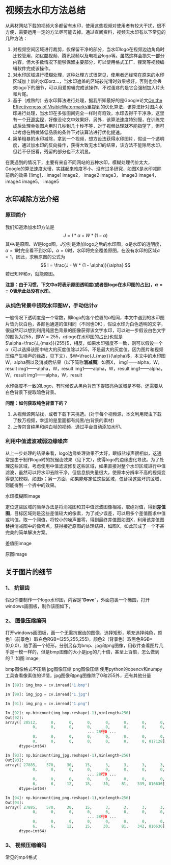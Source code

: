 # 视频去水印方法总结

从素材网站下载的视频大多都留有水印，使用这些视频对使用者有较大干扰，很不方便，需要运用一定的方法尽可能去掉。通过查阅资料，视频去水印有以下常见的几种方法：
    
1. 对视频空间区域进行裁剪，仅保留干净的部分，当水印logo在视频边边角角时比较管用，如优酷视频、腾讯视频以及电视台logo等。虽然这样会损失一部分内容，但大多数情况下能够保留主要部分，可以使用格式工厂、狸窝等视频编辑软件完成该操作。
2. 对水印区域进行模糊处理，这种处理方式很常见，使用者还经常在原来的水印区域加上新的水印orz...，当水印遮盖的区域较光滑时效果极好，否则也会丢失logo下的细节，可以用爱剪辑完成该操作，不过蛋疼的是它会强制加入片头和片尾。
3. 基于（成熟的）去水印算法进行处理，据我所知最好的是Google论文[On the Effectiveness of VisibleWatermarks](http://openaccess.thecvf.com/content_cvpr_2017/papers/Dekel_On_the_Effectiveness_CVPR_2017_paper.pdf)里提到的优化算法，该算法针对图片水印进行处理，当水印在多张图间完全一样时有奇效，水印去得干干净净，这里有一个[开源实现]()，好像没论文中效果好，另外，该算法速度特别慢，在训练完成后处理单张图片用时几秒到几十秒不等，对于视频处理就不能指望了，但可以考虑在稍微降低品质的条件下对该算法进行优化提速。
4. 简单粗暴的水印减除，拿到一个视频，想方设法获得水印图片，假设一个透明度，通过加水印的反向操作，获得大致无水印的结果，该方法不能除尽水印，但若不仔细看，残留的部分也不太明显。

在我遇到的情况下，主要有来自不同网站的五种水印，模糊处理代价太大，Google的算法速度太慢，实践起来难度不小，没有过多研究，如图X是水印减除前后的效果
[!img]， image1
image2， image2
image3， image3
image4， image4
image5， image5

## 水印减除方法介绍


### 原理简介
我们知道添加水印方法是
$$
J = I * \alpha + W * (1 - \alpha)
$$
其中$I$是原图、$W$是logo图，$J$分别是添加logo之后的水印图，$\alpha$是水印的透明度，$\alpha=1$时完全看不到水印，$\alpha=0$时，水印将完全覆盖原图，在没有水印的区域$\alpha=1$，因此，求解原图的公式为
$$
I = \frac{J - W * (1 - \alpha)}{\alpha}
$$
若已知$W$和$\alpha$，就能原图。

**注意：由于习惯，下文中$\alpha$将表示原图透明度(或者是logo在水印图的占比)，$\alpha==0$表示此处没有水印。**

### 从纯色背景中提取水印图$W$，手动估计$\alpha$

一般情况下透明度是一个常数，即logo的各个位置的$\alpha$相同，本文中遇到的水印图片皆为灰白色，各颜色通道的值相同（不同也OK），假设水印为白色透明的文字，很自然可以想到利用纯黑色背景的图像获得该文字水印，可以进一步假设白色文字的颜色为255，即$W=255$，$\alpha$(logo在水印图的占比)也就是$\alpha=\frac{J_{max}}{255}$，相反，如果水印强度不一致，则可以假设一个$\alpha$（可以选择该图中较大的灰度值除以255，不是最大的灰度值，因为图片和视频压缩产生噪声的缘故，见下文），$W=\frac{J_{max}}{\alpha}$，本文中的水印图W，alpha图以及消减后结果（以下简称**消减图**）如图X，
img1——alpha，W，result
img1——alpha，W，result
img1——alpha，W，result
img1——alpha，W，result
img1——alpha，W，result

水印强度不一致的Logo，有时候仅从黑色背景下提取亮色区域是不够，还需要从白色背景下提取暗色背景。

**问题：如何获取纯色背景下的？**

1. 从视频源网站找，或者下载下来挑选。(对于每个视频源，本文利用爬虫下载了数万视频，幸运的是里面都有纯黑/白背景的素材)
2. 上传包含纯黑和纯白帧的视频，通过平台自动添加水印。

### 利用中值滤波减弱边缘噪声

从上一步处理的结果来看，logo边缘处理效果不太好，跟椒盐噪声很相似，这通常是由于制作logo时的抗锯齿效果（见下文），使得logo的边缘虚化导致。为了处理这些区域，考虑使用中值滤波修复这些区域，如果直接对整个水印区域进行中值滤波，虽然可以将水印去除干净，但信息损失量很大，使原本分辨率不高的视频变得更加模糊，如图x；另一方面，如果能够定位这些区域，仅替换这些坏的区域，则能得到一个折中的效果。

水印模糊图image

定位这些区域的简单办法是将消减图和其中值滤波图像相减，取绝对值，得到**差值图**，目标区域则是这些差值较大的像素，为了减少误差，可以用多个差值图求中值或均值，取一个阈值，将较小的噪声置零，得到最终差值图如图X，利用该差值图替换消减图中的像素点，获得接近原图的处理结果，如图X，如此形成了一个不甚完美的简单解决方案。

差值图image

原图image

## 关于图片的细节

### 1、 抗锯齿

假设你要制作一个logo水印图，内容是“**Dove**”，外面包裹一个椭圆，打开windows画图板，制作该图如下，

### 2、 图像压缩编码
打开windows画图板，画一个无需抗锯齿的图像，选择矩形，填充选择纯色，颜色1（前景色）取白色RGB=(255,255,255)，颜色2（背景色）取黑色RGB=(0,0,0)，随手画一个矩形，分别另存为bmp、jpg和png图像，用软件查看图片几乎是一模一样的，但是bmp图像的大小是jpg的几十倍，甚至上百倍，怎么做到的？
如图
image

bmp图像格式不压缩
jpg图像压缩
png图像压缩
使用python的opencv和numpy工具查看像素值的详情，jpg图像和png图像除了0和255外，还有其他分量
```python
In [89]: img_bmp = cv.imread("1.bmp")

In [90]: img_jpg = cv.imread("1.jpg")

In [91]: img_png = cv.imread("1.png")

In [92]: np.bincount(img_bmp.reshape(-1),minlength=256)
Out[92]:
array([ 28512,      0,      0,      0,      0,      0,      0,      0,
            0,      0,      0,      0,      0,      0,      0,      0,
                                    ... 28行0 ...
            0,      0,      0,      0,      0,      0,      0,      0,
            0,      0,      0,      0,      0,      0,      0, 817128],
      dtype=int64)

In [93]: np.bincount(img_jpg.reshape(-1),minlength=256)
Out[93]:
array([ 27885,    570,     30,     15,      3,      3,      3,      3,
            0,      0,      0,      0,      0,      0,      0,      0,
                                    ... 28行0 ...
            0,      0,      0,      0,      0,      0,      0,      0,
            6,      6,     12,     18,     30,     81,    339, 816636],
      dtype=int64)

In [94]: np.bincount(img_png.reshape(-1),minlength=256)
Out[94]:
array([ 27885,    570,     30,     15,      3,      3,      3,      3,
            0,      0,      0,      0,      0,      0,      0,      0,
                                    ... 28行0 ...
            0,      0,      0,      0,      0,      0,      0,      0,
            6,      6,     12,     15,     30,     81,    342, 816636],
      dtype=int64)
```

### 3、 视频压缩编码
常见的mp4格式